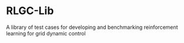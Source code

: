 # RLGC-Lib
A library of test cases for developing and benchmarking reinforcement learning for grid dynamic control
